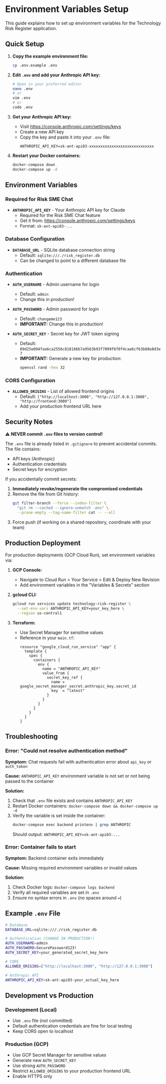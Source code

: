 # Environment Variables Setup

This guide explains how to set up environment variables for the Technology Risk Register application.

## Quick Setup

1. **Copy the example environment file:**
   ```bash
   cp .env.example .env
   ```

2. **Edit `.env` and add your Anthropic API key:**
   ```bash
   # Open in your preferred editor
   nano .env
   # or
   vim .env
   # or
   code .env
   ```

3. **Get your Anthropic API key:**
   - Visit https://console.anthropic.com/settings/keys
   - Create a new API key
   - Copy the key and paste it into your `.env` file:
     ```
     ANTHROPIC_API_KEY=sk-ant-api03-xxxxxxxxxxxxxxxxxxxxxxxxxxxxx
     ```

4. **Restart your Docker containers:**
   ```bash
   docker-compose down
   docker-compose up -d
   ```

## Environment Variables

### Required for Risk SME Chat

- **`ANTHROPIC_API_KEY`** - Your Anthropic API key for Claude
  - Required for the Risk SME Chat feature
  - Get it from: https://console.anthropic.com/settings/keys
  - Format: `sk-ant-api03-...`

### Database Configuration

- **`DATABASE_URL`** - SQLite database connection string
  - Default: `sqlite:///./risk_register.db`
  - Can be changed to point to a different database file

### Authentication

- **`AUTH_USERNAME`** - Admin username for login
  - Default: `admin`
  - Change this in production!

- **`AUTH_PASSWORD`** - Admin password for login
  - Default: `changeme123`
  - **IMPORTANT:** Change this in production!

- **`AUTH_SECRET_KEY`** - Secret key for JWT token signing
  - Default: `09d25e094faa6ca2556c818166b7a9563b93f7099f6f0f4caa6cf63b88e8d3e7`
  - **IMPORTANT:** Generate a new key for production:
    ```bash
    openssl rand -hex 32
    ```

### CORS Configuration

- **`ALLOWED_ORIGINS`** - List of allowed frontend origins
  - Default: `["http://localhost:3000", "http://127.0.0.1:3000", "http://frontend:3000"]`
  - Add your production frontend URL here

## Security Notes

⚠️ **NEVER commit `.env` files to version control!**

The `.env` file is already listed in `.gitignore` to prevent accidental commits. The file contains:
- API keys (Anthropic)
- Authentication credentials
- Secret keys for encryption

If you accidentally commit secrets:
1. **Immediately revoke/regenerate the compromised credentials**
2. Remove the file from Git history:
   ```bash
   git filter-branch --force --index-filter \
     "git rm --cached --ignore-unmatch .env" \
     --prune-empty --tag-name-filter cat -- --all
   ```
3. Force push (if working on a shared repository, coordinate with your team)

## Production Deployment

For production deployments (GCP Cloud Run), set environment variables via:

1. **GCP Console:**
   - Navigate to Cloud Run > Your Service > Edit & Deploy New Revision
   - Add environment variables in the "Variables & Secrets" section

2. **gcloud CLI:**
   ```bash
   gcloud run services update technology-risk-register \
     --set-env-vars ANTHROPIC_API_KEY=your_key_here \
     --region us-central1
   ```

3. **Terraform:**
   - Use Secret Manager for sensitive values
   - Reference in your `main.tf`:
     ```hcl
     resource "google_cloud_run_service" "app" {
       template {
         spec {
           containers {
             env {
               name = "ANTHROPIC_API_KEY"
               value_from {
                 secret_key_ref {
                   name = google_secret_manager_secret.anthropic_key.secret_id
                   key  = "latest"
                 }
               }
             }
           }
         }
       }
     }
     ```

## Troubleshooting

### Error: "Could not resolve authentication method"

**Symptom:** Chat requests fail with authentication error about `api_key` or `auth_token`

**Cause:** `ANTHROPIC_API_KEY` environment variable is not set or not being passed to the container

**Solution:**
1. Check that `.env` file exists and contains `ANTHROPIC_API_KEY`
2. Restart Docker containers: `docker-compose down && docker-compose up -d`
3. Verify the variable is set inside the container:
   ```bash
   docker-compose exec backend printenv | grep ANTHROPIC
   ```
   Should output: `ANTHROPIC_API_KEY=sk-ant-api03-...`

### Error: Container fails to start

**Symptom:** Backend container exits immediately

**Cause:** Missing required environment variables or invalid values

**Solution:**
1. Check Docker logs: `docker-compose logs backend`
2. Verify all required variables are set in `.env`
3. Ensure no syntax errors in `.env` (no spaces around `=`)

## Example `.env` File

```bash
# Database
DATABASE_URL=sqlite:///./risk_register.db

# Authentication (CHANGE IN PRODUCTION!)
AUTH_USERNAME=admin
AUTH_PASSWORD=SecurePassword123!
AUTH_SECRET_KEY=your_generated_secret_key_here

# CORS
ALLOWED_ORIGINS=["http://localhost:3000", "http://127.0.0.1:3000"]

# Anthropic API
ANTHROPIC_API_KEY=sk-ant-api03-your_actual_key_here
```

## Development vs Production

### Development (Local)
- Use `.env` file (not committed)
- Default authentication credentials are fine for local testing
- Keep CORS open to localhost

### Production (GCP)
- Use GCP Secret Manager for sensitive values
- Generate new `AUTH_SECRET_KEY`
- Use strong `AUTH_PASSWORD`
- Restrict `ALLOWED_ORIGINS` to your production frontend URL
- Enable HTTPS only
